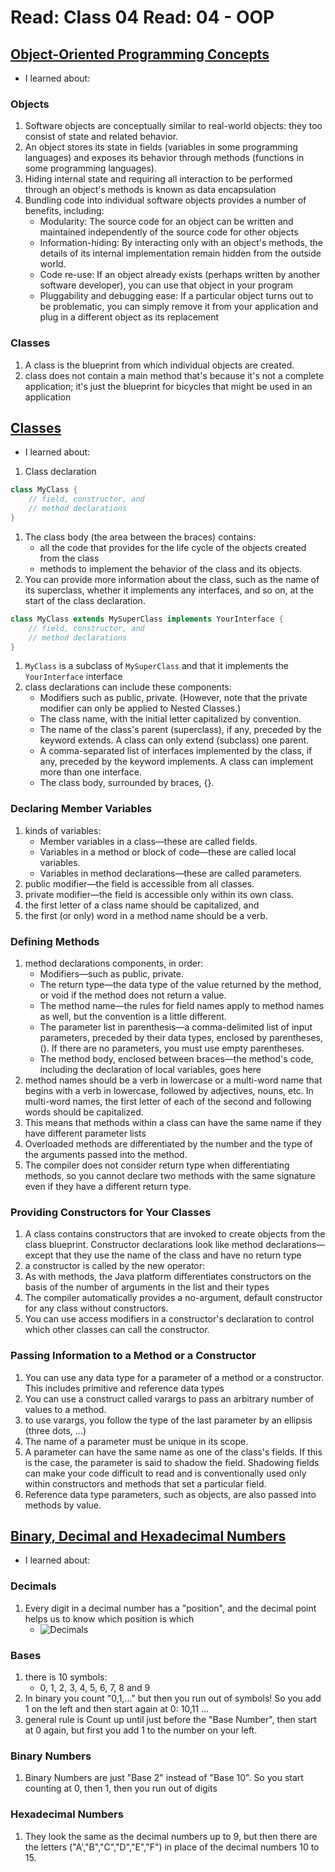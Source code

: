# Read: Class 04 Read: 04 - OOP

## [Object-Oriented Programming Concepts](https://docs.oracle.com/javase/tutorial/java/concepts/)

- I learned about:

### Objects

1. Software objects are conceptually similar to real-world objects: they too consist of state and related behavior.
1. An object stores its state in fields (variables in some programming languages) and exposes its behavior through methods (functions in some programming languages).
1. Hiding internal state and requiring all interaction to be performed through an object's methods is known as data encapsulation
1. Bundling code into individual software objects provides a number of benefits, including:
   - Modularity: The source code for an object can be written and maintained independently of the source code for other objects
   - Information-hiding: By interacting only with an object's methods, the details of its internal implementation remain hidden from the outside world.
   - Code re-use: If an object already exists (perhaps written by another software developer), you can use that object in your program
   - Pluggability and debugging ease: If a particular object turns out to be problematic, you can simply remove it from your application and plug in a different object as its replacement

### Classes

1. A class is the blueprint from which individual objects are created.
1. class does not contain a main method that's because it's not a complete application; it's just the blueprint for bicycles that might be used in an application

## [Classes](https://docs.oracle.com/javase/tutorial/java/javaOO/classes.html)

- I learned about:

1. Class declaration

```java
class MyClass {
    // field, constructor, and
    // method declarations
}
```

1. The class body (the area between the braces) contains:
   - all the code that provides for the life cycle of the objects created from the class
   - methods to implement the behavior of the class and its objects.
1. You can provide more information about the class, such as the name of its superclass, whether it implements any interfaces, and so on, at the start of the class declaration.

```java
class MyClass extends MySuperClass implements YourInterface {
    // field, constructor, and
    // method declarations
}
```

1. `MyClass` is a subclass of `MySuperClass` and that it implements the `YourInterface` interface
1. class declarations can include these components:
   - Modifiers such as public, private. (However, note that the private modifier can only be applied to Nested Classes.)
   - The class name, with the initial letter capitalized by convention.
   - The name of the class's parent (superclass), if any, preceded by the keyword extends. A class can only extend (subclass) one parent.
   - A comma-separated list of interfaces implemented by the class, if any, preceded by the keyword implements. A class can implement more than one interface.
   - The class body, surrounded by braces, {}.

### Declaring Member Variables

1. kinds of variables:
   - Member variables in a class—these are called fields.
   - Variables in a method or block of code—these are called local variables.
   - Variables in method declarations—these are called parameters.
1. public modifier—the field is accessible from all classes.
1. private modifier—the field is accessible only within its own class.
1. the first letter of a class name should be capitalized, and
1. the first (or only) word in a method name should be a verb.

### Defining Methods

1. method declarations components, in order:
   - Modifiers—such as public, private.
   - The return type—the data type of the value returned by the method, or void if the method does not return a value.
   - The method name—the rules for field names apply to method names as well, but the convention is a little different.
   - The parameter list in parenthesis—a comma-delimited list of input parameters, preceded by their data types, enclosed by parentheses, (). If there are no parameters, you must use empty parentheses.
   - The method body, enclosed between braces—the method's code, including the declaration of local variables, goes here
1. method names should be a verb in lowercase or a multi-word name that begins with a verb in lowercase, followed by adjectives, nouns, etc. In multi-word names, the first letter of each of the second and following words should be capitalized.
1. This means that methods within a class can have the same name if they have different parameter lists
1. Overloaded methods are differentiated by the number and the type of the arguments passed into the method.
1. The compiler does not consider return type when differentiating methods, so you cannot declare two methods with the same signature even if they have a different return type.

### Providing Constructors for Your Classes

1. A class contains constructors that are invoked to create objects from the class blueprint. Constructor declarations look like method declarations—except that they use the name of the class and have no return type
1. a constructor is called by the new operator:
1. As with methods, the Java platform differentiates constructors on the basis of the number of arguments in the list and their types
1. The compiler automatically provides a no-argument, default constructor for any class without constructors.
1. You can use access modifiers in a constructor's declaration to control which other classes can call the constructor.

### Passing Information to a Method or a Constructor

1. You can use any data type for a parameter of a method or a constructor. This includes primitive and reference data types
1. You can use a construct called varargs to pass an arbitrary number of values to a method.
1. to use varargs, you follow the type of the last parameter by an ellipsis (three dots, ...)
1. The name of a parameter must be unique in its scope.
1. A parameter can have the same name as one of the class's fields. If this is the case, the parameter is said to shadow the field. Shadowing fields can make your code difficult to read and is conventionally used only within constructors and methods that set a particular field.
1. Reference data type parameters, such as objects, are also passed into methods by value.

## [Binary, Decimal and Hexadecimal Numbers](https://www.mathsisfun.com/binary-decimal-hexadecimal.html)

- I learned about:

### Decimals

1. Every digit in a decimal number has a "position", and the decimal point helps us to know which position is which
   - ![Decimals](https://www.mathsisfun.com/numbers/images/decimal.svg)

### Bases

1. there is 10 symbols:
   - 0, 1, 2, 3, 4, 5, 6, 7, 8 and 9
1. In binary you count "0,1,..." but then you run out of symbols! So you add 1 on the left and then start again at 0: 10,11 ...
1. general rule is Count up until just before the "Base Number", then start at 0 again, but first you add 1 to the number on your left.

### Binary Numbers

1. Binary Numbers are just "Base 2" instead of "Base 10". So you start counting at 0, then 1, then you run out of digits

### Hexadecimal Numbers

1. They look the same as the decimal numbers up to 9, but then there are the letters ("A',"B","C","D","E","F") in place of the decimal numbers 10 to 15.
